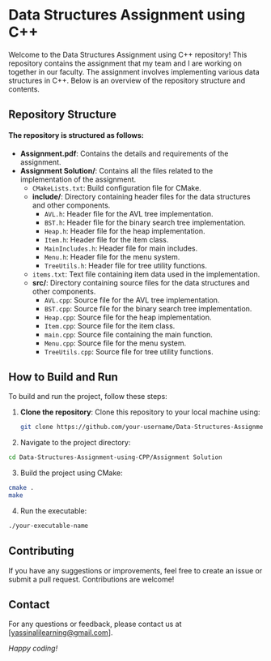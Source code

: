 # Data Structures Assignment using C++

Welcome to the Data Structures Assignment using C++ repository! This repository contains the assignment that my team and I are working on together in our faculty. The assignment involves implementing various data structures in C++. Below is an overview of the repository structure and contents.

## Repository Structure

#### The repository is structured as follows:

- **Assignment.pdf**: Contains the details and requirements of the assignment.
- **Assignment Solution/**: Contains all the files related to the implementation of the assignment.
  - `CMakeLists.txt`: Build configuration file for CMake.
  - **include/**: Directory containing header files for the data structures and other components.
    - `AVL.h`: Header file for the AVL tree implementation.
    - `BST.h`: Header file for the binary search tree implementation.
    - `Heap.h`: Header file for the heap implementation.
    - `Item.h`: Header file for the item class.
    - `MainIncludes.h`: Header file for main includes.
    - `Menu.h`: Header file for the menu system.
    - `TreeUtils.h`: Header file for tree utility functions.
  - `items.txt`: Text file containing item data used in the implementation.
  - **src/**: Directory containing source files for the data structures and other components.
    - `AVL.cpp`: Source file for the AVL tree implementation.
    - `BST.cpp`: Source file for the binary search tree implementation.
    - `Heap.cpp`: Source file for the heap implementation.
    - `Item.cpp`: Source file for the item class.
    - `main.cpp`: Source file containing the main function.
    - `Menu.cpp`: Source file for the menu system.
    - `TreeUtils.cpp`: Source file for tree utility functions.

## How to Build and Run

To build and run the project, follow these steps:

1. **Clone the repository**: Clone this repository to your local machine using:
   ```sh
   git clone https://github.com/your-username/Data-Structures-Assignment-using-CPP.git
   ```
2. Navigate to the project directory:
  ```sh
  cd Data-Structures-Assignment-using-CPP/Assignment Solution
  ```
3. Build the project using CMake:
  ```sh
  cmake .
  make
  ```
4. Run the executable:
  ```sh
  ./your-executable-name
  ```

## Contributing
If you have any suggestions or improvements, feel free to create an issue or submit a pull request. Contributions are welcome!

## Contact
For any questions or feedback, please contact us at [yassinalilearning@gmail.com].

*Happy coding!*

